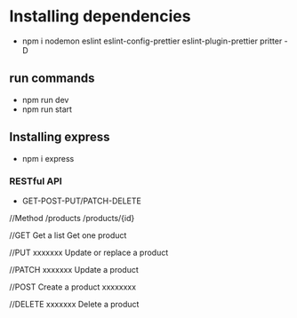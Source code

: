 # Installing dependencies

- npm i nodemon eslint eslint-config-prettier eslint-plugin-prettier pritter -D

## run commands
 - npm run dev
 - npm run start

## Installing express

- npm i express

### RESTful API
 
- GET-POST-PUT/PATCH-DELETE


//Method     /products      /products/{id}


//GET        Get a list      Get one product


//PUT         xxxxxxx        Update or replace a product


//PATCH       xxxxxxx        Update a product


//POST      Create a product  xxxxxxxx


//DELETE      xxxxxxx        Delete a product
